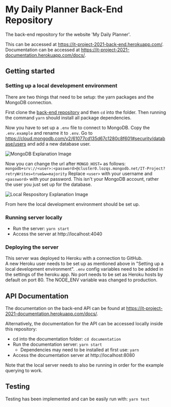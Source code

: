 # My Daily Planner Back-End Repository
The back-end repository for the website 'My Daily Planner'.

This can be accessed at https://it-project-2021-back-end.herokuapp.com/.  
Documentation can be accessed at https://it-project-2021-documentation.herokuapp.com/docs/.

## Getting started
### Setting up a local development environment

There are two things that need to be setup: the yarn packages and the MongoDB connection.

First clone the [back-end repository](https://github.com/IT-Project-2021/IT-Project-2021-Back-End) and then `cd` into the folder. Then running the command `yarn` should install all package dependencies.

Now you have to set up a `.env` file to connect to MongoDB. Copy the `.env.example` and rename it to `.env`. Go to https://cloud.mongodb.com/v2/61077cd135d67c1280c8f601#security/database/users and add a new database user.

![MongoDB Explanation Image](https://i.imgur.com/BysWv4o.png "MongoDB Explanation Image")

Now you can change the url after `MONGO_HOST=` as follows:
`mongodb+srv://<user>:<password>@cluster0.lozqs.mongodb.net/IT-Project?retryWrites=true&w=majority`
Replace `<user>` with your username and `<password>` with your password. This isn't your MongoDB account, rather the user you just set up for the database.

![Local Respository Explanation Image](https://i.imgur.com/vliOgyM.png "Local Respository Explanation Image")

From here the local development environment should be set up.

### Running server locally
* Run the server: `yarn start`
* Access the server at http://localhost:4040

### Deploying the server
This server was deployed to Heroku with a connection to GitHub.  
A new Heroku user needs to be set up as mentioned above in "Setting up a local development environment". `.env` config variables need to be added in the settings of the heroku app. No port needs to be set as Heroku hosts by default on port 80. The NODE_ENV variable was changed to production.

## API Documentation
The documentation on the back-end API can be found at https://it-project-2021-documentation.herokuapp.com/docs/.

Alternatively, the documentation for the API can be accessed locally inside this repository:  
* cd into the documentation folder: `cd documentation`
* Run the documentation server: `yarn start`
  * Dependencies may need to be installed at first use: `yarn`
* Access the documentation server at http://localhost:8080

Note that the local server needs to also be running in order for the example querying to work.

## Testing
Testing has been implemented and can be easily run with: `yarn test`
